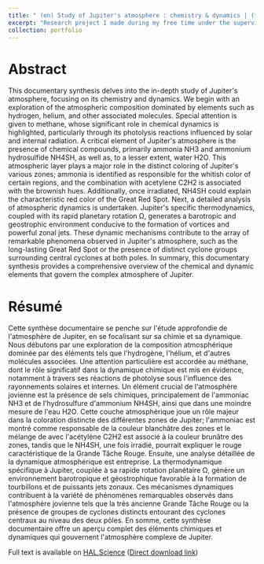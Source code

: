 ```yaml
---
title: " (en) Study of Jupiter's atmosphere : chemistry & dynamics | (fr) Étude de l’atmosphère de Jupiter : chimie & dynamique"
excerpt: "Research project I made during my free time under the supervision of one of my astrophysic teacher <br/><img src='/images/2025-02-22_16-11.png'>"
collection: portfolio
---
```

Abstract
======
This documentary synthesis delves into the in-depth study of Jupiter's atmosphere, focusing on its chemistry and dynamics. We begin with an exploration of the atmospheric composition dominated by elements such as hydrogen, helium, and other associated molecules. Special attention is given to methane, whose significant role in chemical dynamics is highlighted, particularly through its photolysis reactions influenced by solar and internal radiation. A critical element of Jupiter's atmosphere is the presence of chemical compounds, primarily ammonia NH3 and ammonium hydrosulfide NH4SH, as well as, to a lesser extent, water H2O. This atmospheric layer plays a major role in the distinct coloring of Jupiter's various zones; ammonia is identified as responsible for the whitish color of certain regions, and the combination with acetylene C2H2 is associated with the brownish hues. Additionally, once irradiated, NH4SH could explain the characteristic red color of the Great Red Spot. Next, a detailed analysis of atmospheric dynamics is undertaken. Jupiter's specific thermodynamics, coupled with its rapid planetary rotation Ω, generates a barotropic and geostrophic environment conducive to the formation of vortices and powerful zonal jets. These dynamic mechanisms contribute to the array of remarkable phenomena observed in Jupiter's atmosphere, such as the long-lasting Great Red Spot or the presence of distinct cyclone groups surrounding central cyclones at both poles. In summary, this documentary synthesis provides a comprehensive overview of the chemical and dynamic elements that govern the complex atmosphere of Jupiter. 

Résumé
======
Cette synthèse documentaire se penche sur l'étude approfondie de l'atmosphère de Jupiter, en se focalisant sur sa chimie et sa dynamique. Nous débutons par une exploration de la composition atmosphérique dominée par des éléments tels que l'hydrogène, l'hélium, et d'autres molécules associées. Une attention particulière est accordée au méthane, dont le rôle significatif dans la dynamique chimique est mis en évidence, notamment à travers ses réactions de photolyse sous l'influence des rayonnements solaires et internes. Un élément crucial de l'atmosphère jovienne est la présence de sels chimiques, principalement de l'ammoniac NH3 et de l'hydrosulfure d'ammonium NH4SH, ainsi que dans une moindre mesure de l'eau H2O. Cette couche atmosphérique joue un rôle majeur dans la coloration distincte des différentes zones de Jupiter; l'ammoniac est montré comme responsable de la couleur blanchâtre des zones et le mélange de avec l'acétylène C2H2 est associé à la couleur brunâtre des zones, tandis que le NH4SH, une fois irradié, pourrait expliquer le rouge caractéristique de la Grande Tâche Rouge. Ensuite, une analyse détaillée de la dynamique atmosphérique est entreprise. La thermodynamique spécifique à Jupiter, couplée à sa rapide rotation planétaire Ω, génère un environnement barotropique et géostrophique favorable à la formation de tourbillons et de puissants jets zonaux. Ces mécanismes dynamiques contribuent à la variété de phénomènes remarquables observés dans l'atmosphère jovienne tels que la très ancienne Grande Tâche Rouge ou la présence de groupes de cyclones distincts entourant des cyclones centraux au niveau des deux pôles. En somme, cette synthèse documentaire offre un aperçu complet des éléments chimiques et dynamiques qui gouvernent l'atmosphère complexe de Jupiter. 

Full text is available on [HAL.Science](https://hal.science/hal-04195905v3) ([Direct download link](./Jupiter_study.pdf))